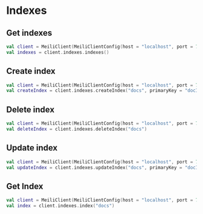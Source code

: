 # Indexes

## Get indexes

```kotlin
val client = MeiliClient(MeiliClientConfig(host = "localhost", port = 7700, apiKey = null))
val indexes = client.indexes.indexes()
```

## Create index
```kotlin
val client = MeiliClient(MeiliClientConfig(host = "localhost", port = 7700, apiKey = null))
val createIndex = client.indexes.createIndex("docs", primaryKey = "docId")
```

## Delete index
```kotlin
val client = MeiliClient(MeiliClientConfig(host = "localhost", port = 7700, apiKey = null))
val deleteIndex = client.indexes.deleteIndex("docs")
```

## Update index
```kotlin
val client = MeiliClient(MeiliClientConfig(host = "localhost", port = 7700, apiKey = null))
val updateIndex = client.indexes.updateIndex("docs", primaryKey = "docId")
```

## Get Index
```kotlin
val client = MeiliClient(MeiliClientConfig(host = "localhost", port = 7700, apiKey = null))
val index = client.indexes.index("docs")
```
